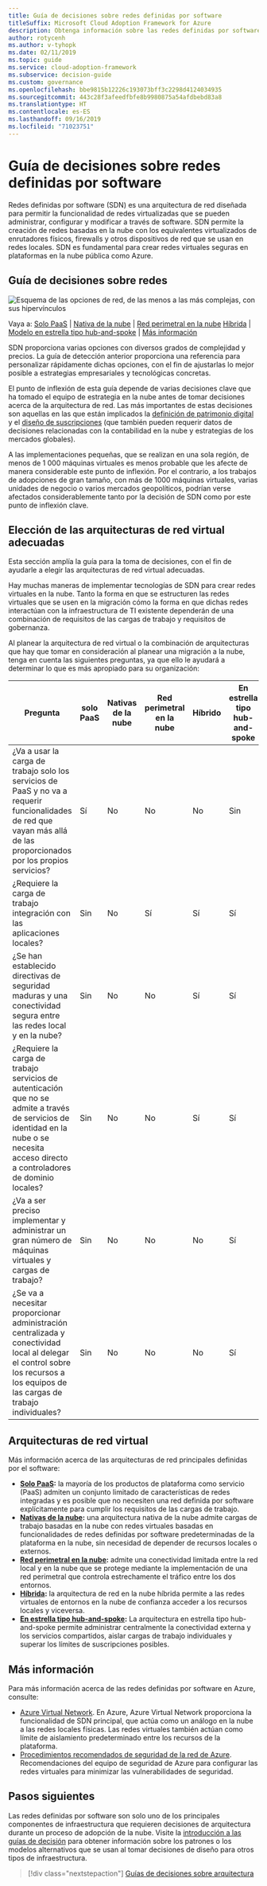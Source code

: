 ```yaml
---
title: Guía de decisiones sobre redes definidas por software
titleSuffix: Microsoft Cloud Adoption Framework for Azure
description: Obtenga información sobre las redes definidas por software como un servicio principal en las migraciones de Azure.
author: rotycenh
ms.author: v-tyhopk
ms.date: 02/11/2019
ms.topic: guide
ms.service: cloud-adoption-framework
ms.subservice: decision-guide
ms.custom: governance
ms.openlocfilehash: bbe9815b12226c193073bff3c2298d4124034935
ms.sourcegitcommit: 443c28f3afeedfbfe8b9980875a54afdbebd83a8
ms.translationtype: HT
ms.contentlocale: es-ES
ms.lasthandoff: 09/16/2019
ms.locfileid: "71023751"
---
```

# <a name="software-defined-networking-decision-guide"></a>Guía de decisiones sobre redes definidas por software

Redes definidas por software (SDN) es una arquitectura de red diseñada para permitir la funcionalidad de redes virtualizadas que se pueden administrar, configurar y modificar a través de software. SDN permite la creación de redes basadas en la nube con los equivalentes virtualizados de enrutadores físicos, firewalls y otros dispositivos de red que se usan en redes locales. SDN es fundamental para crear redes virtuales seguras en plataformas en la nube pública como Azure.

## <a name="networking-decision-guide"></a>Guía de decisiones sobre redes

![Esquema de las opciones de red, de las menos a las más complejas, con sus hipervínculos](../../_images/decision-guides/decision-guide-software-defined-network.png)

Vaya a: [Solo PaaS](./paas-only.md) | [Nativa de la nube](./cloud-native.md) | [Red perimetral en la nube](./cloud-dmz.md) [Híbrida](./hybrid.md) | [Modelo en estrella tipo hub-and-spoke](./hub-spoke.md) | [Más información](#learn-more)

SDN proporciona varias opciones con diversos grados de complejidad y precios. La guía de detección anterior proporciona una referencia para personalizar rápidamente dichas opciones, con el fin de ajustarlas lo mejor posible a estrategias empresariales y tecnológicas concretas.

El punto de inflexión de esta guía depende de varias decisiones clave que ha tomado el equipo de estrategia en la nube antes de tomar decisiones acerca de la arquitectura de red. Las más importantes de estas decisiones son aquellas en las que están implicados la [definición de patrimonio digital](../../digital-estate/index.md) y el [diseño de suscripciones](../subscriptions/index.md) (que también pueden requerir datos de decisiones relacionadas con la contabilidad en la nube y estrategias de los mercados globales).

A las implementaciones pequeñas, que se realizan en una sola región, de menos de 1 000 máquinas virtuales es menos probable que les afecte de manera considerable este punto de inflexión. Por el contrario, a los trabajos de adopciones de gran tamaño, con más de 1000 máquinas virtuales, varias unidades de negocio o varios mercados geopolíticos, podrían verse afectados considerablemente tanto por la decisión de SDN como por este punto de inflexión clave.

## <a name="choosing-the-right-virtual-networking-architectures"></a>Elección de las arquitecturas de red virtual adecuadas

Esta sección amplía la guía para la toma de decisiones, con el fin de ayudarle a elegir las arquitecturas de red virtual adecuadas.

Hay muchas maneras de implementar tecnologías de SDN para crear redes virtuales en la nube. Tanto la forma en que se estructuren las redes virtuales que se usen en la migración cómo la forma en que dichas redes interactúan con la infraestructura de TI existente dependerán de una combinación de requisitos de las cargas de trabajo y requisitos de gobernanza.

Al planear la arquitectura de red virtual o la combinación de arquitecturas que hay que tomar en consideración al planear una migración a la nube, tenga en cuenta las siguientes preguntas, ya que ello le ayudará a determinar lo que es más apropiado para su organización:

| Pregunta | solo PaaS | Nativas de la nube | Red perimetral en la nube | Híbrido | En estrella tipo hub-and-spoke |
|-----|-----|-----|-----|-----|-----|
| ¿Va a usar la carga de trabajo solo los servicios de PaaS y no va a requerir funcionalidades de red que vayan más allá de las proporcionados por los propios servicios? | Sí | No | No | No | Sin |
| ¿Requiere la carga de trabajo integración con las aplicaciones locales? | Sin | No | Sí | Sí | Sí |
| ¿Se han establecido directivas de seguridad maduras y una conectividad segura entre las redes local y en la nube? | Sin | No | No | Sí | Sí |
| ¿Requiere la carga de trabajo servicios de autenticación que no se admite a través de servicios de identidad en la nube o se necesita acceso directo a controladores de dominio locales? | Sin | No | No | Sí | Sí |
| ¿Va a ser preciso implementar y administrar un gran número de máquinas virtuales y cargas de trabajo? | Sin | No | No | No | Sí |
| ¿Se va a necesitar proporcionar administración centralizada y conectividad local al delegar el control sobre los recursos a los equipos de las cargas de trabajo individuales? | Sin | No | No | No | Sí |

## <a name="virtual-networking-architectures"></a>Arquitecturas de red virtual

Más información acerca de las arquitecturas de red principales definidas por el software:

- **[Solo PaaS](./paas-only.md):** la mayoría de los productos de plataforma como servicio (PaaS) admiten un conjunto limitado de características de redes integradas y es posible que no necesiten una red definida por software explícitamente para cumplir los requisitos de las cargas de trabajo.
- **[Nativas de la nube](./cloud-native.md):** una arquitectura nativa de la nube admite cargas de trabajo basadas en la nube con redes virtuales basadas en funcionalidades de redes definidas por software predeterminadas de la plataforma en la nube, sin necesidad de depender de recursos locales o externos.
- **[Red perimetral en la nube](./cloud-dmz.md):** admite una conectividad limitada entre la red local y en la nube que se protege mediante la implementación de una red perimetral que controla estrechamente el tráfico entre los dos entornos.
- **[Híbrida](./hybrid.md):** la arquitectura de red en la nube híbrida permite a las redes virtuales de entornos en la nube de confianza acceder a los recursos locales y viceversa.
- **[En estrella tipo hub-and-spoke](./hub-spoke.md):** La arquitectura en estrella tipo hub-and-spoke permite administrar centralmente la conectividad externa y los servicios compartidos, aislar cargas de trabajo individuales y superar los límites de suscripciones posibles.

## <a name="learn-more"></a>Más información

Para más información acerca de las redes definidas por software en Azure, consulte:

- [Azure Virtual Network](https://docs.microsoft.com/azure/virtual-network/virtual-networks-overview). En Azure, Azure Virtual Network proporciona la funcionalidad de SDN principal, que actúa como un análogo en la nube a las redes locales físicas. Las redes virtuales también actúan como límite de aislamiento predeterminado entre los recursos de la plataforma.
- [Procedimientos recomendados de seguridad de la red de Azure](https://docs.microsoft.com/azure/security/azure-security-network-security-best-practices). Recomendaciones del equipo de seguridad de Azure para configurar las redes virtuales para minimizar las vulnerabilidades de seguridad.

## <a name="next-steps"></a>Pasos siguientes

Las redes definidas por software son solo uno de los principales componentes de infraestructura que requieren decisiones de arquitectura durante un proceso de adopción de la nube. Visite la [introducción a las guías de decisión](../index.md) para obtener información sobre los patrones o los modelos alternativos que se usan al tomar decisiones de diseño para otros tipos de infraestructura.

> [!div class="nextstepaction"]
> [Guías de decisiones sobre arquitectura](../index.md)
